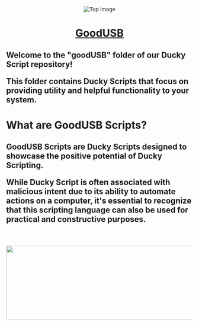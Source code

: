 <div align="center">
  <img src="https://botanicalpaperworks.com/wp-content/uploads/legacy/EarthBanner.jpg" alt="Top Image">
</div>

<h1 align="center"><u>GoodUSB</u></h1>

<h2>Welcome to the <strong>"goodUSB"</strong> folder of our Ducky Script repository!</p>

<p>This folder contains Ducky Scripts that focus on providing utility and helpful functionality to your system.</p>

<h1>What are GoodUSB Scripts?</h2>

<h2>GoodUSB Scripts are Ducky Scripts designed to showcase the positive potential of Ducky Scripting.</p>

<p>While Ducky Script is often associated with malicious intent due to its ability to automate actions on a computer, 
it's essential to recognize that this scripting language can also be used for practical and constructive purposes.</p>

<!-- Rest of your content here -->

<div align="center">
  
 # <img src="https://thumbs.gfycat.com/KindDistortedIrrawaddydolphin-size_restricted.gif" style="width: 1000px; height: 200px;">
</div>

